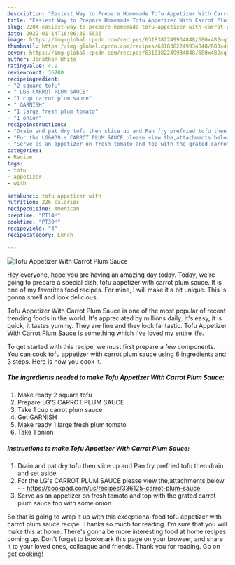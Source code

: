 ```yaml
---
description: "Easiest Way to Prepare Homemade Tofu Appetizer With Carrot Plum Sauce"
title: "Easiest Way to Prepare Homemade Tofu Appetizer With Carrot Plum Sauce"
slug: 2204-easiest-way-to-prepare-homemade-tofu-appetizer-with-carrot-plum-sauce
date: 2022-01-14T16:06:30.553Z
image: https://img-global.cpcdn.com/recipes/6318382249934848/680x482cq70/tofu-appetizer-with-carrot-plum-sauce-recipe-main-photo.jpg
thumbnail: https://img-global.cpcdn.com/recipes/6318382249934848/680x482cq70/tofu-appetizer-with-carrot-plum-sauce-recipe-main-photo.jpg
cover: https://img-global.cpcdn.com/recipes/6318382249934848/680x482cq70/tofu-appetizer-with-carrot-plum-sauce-recipe-main-photo.jpg
author: Jonathan White
ratingvalue: 4.9
reviewcount: 36780
recipeingredient:
- "2 square tofu"
- " LGS CARROT PLUM SAUCE"
- "1 cup carrot plum sauce"
- " GARNISH"
- "1 large fresh plum tomato"
- "1 onion"
recipeinstructions:
- "Drain and pat dry tofu then slice up and Pan fry prefried tofu then drain and set aside"
- "For the LG&#39;s CARROT PLUM SAUCE please view the,attachments below  https://cookpad.com/us/recipes/336125-carrot-plum-sauce"
- "Serve as an appetizer on fresh tomato and top with the grated carrot plum sauce top with some onion"
categories:
- Recipe
tags:
- tofu
- appetizer
- with

katakunci: tofu appetizer with 
nutrition: 226 calories
recipecuisine: American
preptime: "PT14M"
cooktime: "PT39M"
recipeyield: "4"
recipecategory: Lunch

---
```



![Tofu Appetizer With Carrot Plum Sauce](https://img-global.cpcdn.com/recipes/6318382249934848/680x482cq70/tofu-appetizer-with-carrot-plum-sauce-recipe-main-photo.jpg)

Hey everyone, hope you are having an amazing day today. Today, we're going to prepare a special dish, tofu appetizer with carrot plum sauce. It is one of my favorites food recipes. For mine, I will make it a bit unique. This is gonna smell and look delicious.

Tofu Appetizer With Carrot Plum Sauce is one of the most popular of recent trending foods in the world. It's appreciated by millions daily. It's easy, it is quick, it tastes yummy. They are fine and they look fantastic. Tofu Appetizer With Carrot Plum Sauce is something which I've loved my entire life.




To get started with this recipe, we must first prepare a few components. You can cook tofu appetizer with carrot plum sauce using 6 ingredients and 3 steps. Here is how you cook it.

<!--inarticleads1-->

##### The ingredients needed to make Tofu Appetizer With Carrot Plum Sauce:

1. Make ready 2 square tofu
1. Prepare  LG&#39;S CARROT PLUM SAUCE
1. Take 1 cup carrot plum sauce
1. Get  GARNISH
1. Make ready 1 large fresh plum tomato
1. Take 1 onion




<!--inarticleads2-->

##### Instructions to make Tofu Appetizer With Carrot Plum Sauce:

1. Drain and pat dry tofu then slice up and Pan fry prefried tofu then drain and set aside
1. For the LG&#39;s CARROT PLUM SAUCE please view the,attachments below -  - https://cookpad.com/us/recipes/336125-carrot-plum-sauce
1. Serve as an appetizer on fresh tomato and top with the grated carrot plum sauce top with some onion




So that is going to wrap it up with this exceptional food tofu appetizer with carrot plum sauce recipe. Thanks so much for reading. I'm sure that you will make this at home. There's gonna be more interesting food at home recipes coming up. Don't forget to bookmark this page on your browser, and share it to your loved ones, colleague and friends. Thank you for reading. Go on get cooking!

